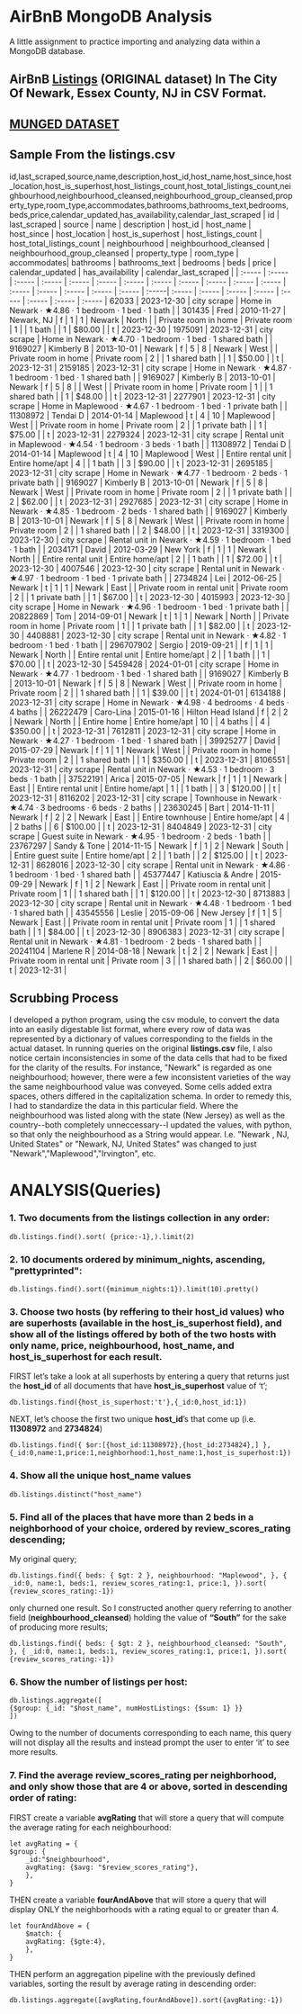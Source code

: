 # AirBnB MongoDB Analysis

A little assignment to practice importing and analyzing data within a MongoDB database.

## AirBnB [Listings](./data/listings.csv) (ORIGINAL dataset) In The City Of Newark, Essex County, NJ in CSV Format.
## [MUNGED DATASET](./data/listings_clean.csv)

## Sample From the listings.csv    
id,last_scraped,source,name,description,host_id,host_name,host_since,host_location,host_is_superhost,host_listings_count,host_total_listings_count,neighbourhood,neighbourhood_cleansed,neighbourhood_group_cleansed,property_type,room_type,accommodates,bathrooms,bathrooms_text,bedrooms,beds,price,calendar_updated,has_availability,calendar_last_scraped
| id | last_scraped | source | name | description | host_id | host_name | host_since | host_location | host_is_superhost | host_listings_count | host_total_listings_count | neighbourhood | neighbourhood_cleansed | neighbourhood_group_cleansed | property_type | room_type | accommodates| bathrooms | bathrooms_text | bedrooms | beds | price | calendar_updated | has_availability | calendar_last_scraped |
 | :----- | :----- | :----- | :----- | :----- | :----- | :----- | :----- | :----- | :----- | :----- | :----- | :----- | :----- | :----- | :----- | :----- | :-----| :----- | :----- | :----- | :----- | :----- | :----- | :----- | :----- |
62033 | 2023-12-30 | city scrape | Home in Newark · ★4.86 · 1 bedroom · 1 bed · 1 bath |  | 301435 | Fred | 2010-11-27 | Newark, NJ | f | 1 | 1 | Newark | North |  | Private room in home | Private room | 1 |  | 1 bath |  | 1 | $80.00 |  | t | 2023-12-30 |
1975091 | 2023-12-31 | city scrape | Home in Newark · ★4.70 · 1 bedroom · 1 bed · 1 shared bath |  | 9169027 | Kimberly B | 2013-10-01 | Newark | f | 5 | 8 | Newark | West |  | Private room in home | Private room | 2 |  | 1 shared bath |  | 1 | $50.00 |  | t | 2023-12-31 |
2159185 | 2023-12-31 | city scrape | Home in Newark · ★4.87 · 1 bedroom · 1 bed · 1 shared bath |  | 9169027 | Kimberly B | 2013-10-01 | Newark | f | 5 | 8 |  | West |  | Private room in home | Private room | 1 |  | 1 shared bath |  | 1 | $48.00 |  | t | 2023-12-31 |
2277901 | 2023-12-31 | city scrape | Home in Maplewood · ★4.67 · 1 bedroom · 1 bed · 1 private bath |  | 11308972 | Tendai D | 2014-01-14 | Maplewood | t | 4 | 10 | Maplewood | West |  | Private room in home | Private room | 2 |  | 1 private bath |  | 1 | $75.00 |  | t | 2023-12-31 |
2279324 | 2023-12-31 | city scrape | Rental unit in Maplewood · ★4.54 · 1 bedroom · 3 beds · 1 bath |  | 11308972 | Tendai D | 2014-01-14 | Maplewood | t | 4 | 10 | Maplewood | West |  | Entire rental unit | Entire home/apt | 4 |  | 1 bath |  | 3 | $90.00 |  | t | 2023-12-31 |
2695185 | 2023-12-31 | city scrape | Home in Newark · ★4.77 · 1 bedroom · 2 beds · 1 private bath |  | 9169027 | Kimberly B | 2013-10-01 | Newark | f | 5 | 8 | Newark | West |  | Private room in home | Private room | 2 |  | 1 private bath |  | 2 | $62.00 |  | t | 2023-12-31 |
2927685 | 2023-12-31 | city scrape | Home in Newark · ★4.85 · 1 bedroom · 2 beds · 1 shared bath |  | 9169027 | Kimberly B | 2013-10-01 | Newark | f | 5 | 8 | Newark | West |  | Private room in home | Private room | 2 |  | 1 shared bath |  | 2 | $48.00 |  | t | 2023-12-31 |
3319300 | 2023-12-30 | city scrape | Rental unit in Newark · ★4.59 · 1 bedroom · 1 bed · 1 bath |  | 2034171 | David | 2012-03-29 | New York | f | 1 | 1 | Newark | North |  | Entire rental unit | Entire home/apt | 2 |  | 1 bath |  | 1 | $72.00 |  | t | 2023-12-30 |
4007546 | 2023-12-30 | city scrape | Rental unit in Newark · ★4.97 · 1 bedroom · 1 bed · 1 private bath |  | 2734824 | Lei | 2012-06-25 | Newark | t | 1 | 1 | Newark | East |  | Private room in rental unit | Private room | 2 |  | 1 private bath |  | 1 | $67.00 |  | t | 2023-12-30 |
4015993 | 2023-12-30 | city scrape | Home in Newark · ★4.96 · 1 bedroom · 1 bed · 1 private bath |  | 20822869 | Tom | 2014-09-01 | Newark | t | 1 | 1 | Newark | North |  | Private room in home | Private room | 1 |  | 1 private bath |  | 1 | $82.00 |  | t | 2023-12-30 |
4408881 | 2023-12-30 | city scrape | Rental unit in Newark · ★4.82 · 1 bedroom · 1 bed · 1 bath |  | 296707902 | Sergio | 2019-09-21 |  | f | 1 | 1 | Newark | North |  | Entire rental unit | Entire home/apt | 2 |  | 1 bath |  | 1 | $70.00 |  | t | 2023-12-30 |
5459428 | 2024-01-01 | city scrape | Home in Newark · ★4.77 · 1 bedroom · 1 bed · 1 shared bath |  | 9169027 | Kimberly B | 2013-10-01 | Newark | f | 5 | 8 | Newark | West |  | Private room in home | Private room | 2 |  | 1 shared bath |  | 1 | $39.00 |  | t | 2024-01-01 |
6134188 | 2023-12-31 | city scrape | Home in Newark · ★4.98 · 4 bedrooms · 4 beds · 4 baths |  | 26222479 | Caro-Lina | 2015-01-16 | Hilton Head Island | f | 2 | 2 | Newark | North |  | Entire home | Entire home/apt | 10 |  | 4 baths |  | 4 | $350.00 |  | t | 2023-12-31 | 
7612811 | 2023-12-31 | city scrape | Home in Newark · ★4.27 · 1 bedroom · 1 bed · 1 shared bath |  | 39925277 | David | 2015-07-29 | Newark | f | 1 | 1 | Newark | West |  | Private room in home | Private room | 2 |  | 1 shared bath |  | 1 | $350.00 |  | t | 2023-12-31 |
8106551 | 2023-12-31 | city scrape | Rental unit in Newark · ★4.53 · 1 bedroom · 3 beds · 1 bath |  | 37522191 | Arica | 2015-07-05 | Newark | f | 1 | 1 | Newark | East |  | Entire rental unit | Entire home/apt | 1 |  | 1 bath |  | 3 | $120.00 |  | t | 2023-12-31 |
8116202 | 2023-12-31 | city scrape | Townhouse in Newark · ★4.74 · 3 bedrooms · 6 beds · 2 baths |  | 23630245 | Bart | 2014-11-11 | Newark | f | 2 | 2 | Newark | East |  | Entire townhouse | Entire home/apt | 4 |  | 2 baths |  | 6 | $100.00 |  | t | 2023-12-31 |
8404849 | 2023-12-31 | city scrape | Guest suite in Newark · ★4.95 · 1 bedroom · 2 beds · 1 bath |  | 23767297 | Sandy & Tone | 2014-11-15 | Newark | f | 1 | 2 | Newark | South |  | Entire guest suite | Entire home/apt | 2 |  | 1 bath |  | 2 | $125.00 |  | t | 2023-12-31 |
8628016 | 2023-12-30 | city scrape | Rental unit in Newark · ★4.86 · 1 bedroom · 1 bed · 1 shared bath |  | 45377447 | Katiuscia & Andre | 2015-09-29 | Newark | f | 1 | 2 | Newark | East |  | Private room in rental unit | Private room | 1 |  | 1 shared bath |  | 1 | $120.00 |  | t | 2023-12-30 |
8713883 | 2023-12-30 | city scrape | Rental unit in Newark · ★4.48 · 1 bedroom · 1 bed · 1 shared bath |  | 43545556 | Leslie | 2015-09-06 | New Jersey | f | 1 | 5 | Newark | East |  | Private room in rental unit | Private room | 1 |  | 1 shared bath |  | 1 | $84.00 |  | t | 2023-12-30 |
8906383 | 2023-12-31 | city scrape | Rental unit in Newark · ★4.81 · 1 bedroom · 2 beds · 1 shared bath |  | 20241104 | Marlene R | 2014-08-18 | Newark | t | 2 | 2 | Newark | East |  | Private room in rental unit | Private room | 3 |  | 1 shared bath |  | 2 | $60.00 |  | t | 2023-12-31 |   
## Scrubbing Process
I developed a python program, using the csv module, to convert the data into an easily digestable list format, where every row of data was represented by a dictionary of values corresponding to the fields in the actual dataset. In running queries on the original **listings.csv** file, I also notice certain inconsistencies in some of the data cells that had to be fixed for the clarity of the results. For instance, "Newark" is regarded as one neighbourhood; however, there were a few inconsistent varieties of the way the same neighbourhood value was conveyed. Some cells added extra spaces, others differed in the capitalization schema. In order to remedy this, I had to standardize the data in this particular field. Where the neighbourhood was listed along with the state (New Jersey) as well as the country--both completely unneccessary--I updated the values, with python, so that only the neighbourhood as a String would appear. I.e. "Newark , NJ, United States" or "Newark, NJ, United States" was changed to just "Newark","Maplewood","Irvington", etc.
# ANALYSIS(Queries)
### 1. Two documents from the listings collection in any order:
```mongodb
db.listings.find().sort( {price:-1},).limit(2)
```
### 2. 10 documents ordered by **minimum_nights**, ascending, "prettyprinted":
```
db.listings.find().sort({minimum_nights:1}).limit(10).pretty()
```
### 3. Choose two hosts (by reffering to their **host_id** values) who are superhosts (available in the **host_is_superhost field**), and show all of the listings offered by both of the two hosts with only **name**, **price**, **neighbourhood**, **host_name**, and **host_is_superhost** for each result.  
FIRST let’s take a look at all superhosts by entering a query that returns just the **host_id** of all documents that have **host_is_superhost** value of ‘t’;
```
db.listings.find({host_is_superhost:'t'},{_id:0,host_id:1})
```  
NEXT, let’s choose the first two unique **host_id**’s that come up (i.e. **11308972** and **2734824**)   
```
db.listings.find({ $or:[{host_id:11308972},{host_id:2734824},] },{_id:0,name:1,price:1,neighborhood:1,host_name:1,host_is_superhost:1})
```
### 4. Show all the unique **host_name** values
```
db.listings.distinct("host_name")
```
### 5. Find all of the places that have more than 2 beds in a neighborhood of your choice, ordered by **review_scores_rating** descending;  
My original query;
```
db.listings.find({ beds: { $gt: 2 }, neighbourhood: "Maplewood", }, { _id:0, name:1, beds:1, review_scores_rating:1, price:1, }).sort( {review_scores_rating:-1})
```  
only churned one result. So I constructed another query referring to another field (**neighbourhood_cleansed**) holding the value of **“South”** for the sake of producing more results;   
```
db.listings.find({ beds: { $gt: 2 }, neighbourhood_cleansed: "South", }, { _id:0, name:1, beds:1, review_scores_rating:1, price:1, }).sort( {review_scores_rating:-1})
```
### 6. Show the number of listings per host:
```
db.listings.aggregate([
{$group: {_id: "$host_name", numHostListings: {$sum: 1} }}
])
```  
Owing to the number of documents corresponding to each name, this query will not display all the results and instead prompt the user to enter ‘it’ to see more results.
### 7. Find the average **review_scores_rating** per neighborhood, and only show those that are 4 or above, sorted in descending order of rating:  
FIRST create a variable **avgRating** that will store a query that will compute the average rating for each neighbourhood:
```
let avgRating = {
$group: {
    _id:"$neighbourhood",
    avgRating: {$avg: "$review_scores_rating"},
    },
}
```    
THEN create a variable **fourAndAbove** that will store a query that will display ONLY the neighborhoods with a rating equal to or greater than 4.  
```
let fourAndAbove = {
    $match: {
    avgRating: {$gte:4},
    },
}
```    
THEN perform an aggregation pipeline with the previously defined variables, sorting the result by average rating in descending order:  
```
db.listings.aggregate([avgRating,fourAndAbove]).sort({avgRating:-1})
```